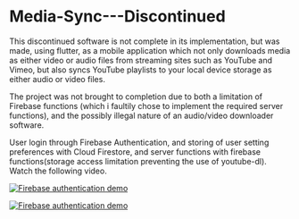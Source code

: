 # Media-Sync---Discontinued
This discontinued software is not complete in its implementation, but was made, using flutter, as a mobile application which not only downloads media as either video or audio files from streaming sites such as YouTube and Vimeo, but also syncs YouTube playlists to your local device storage as either audio or video files.

The project was not brought to completion due to both a limitation of Firebase functions (which i faultily chose to implement the required server functions), and the possibly illegal nature of an audio/video downloader software.

User login through Firebase Authentication, and storing of user setting preferences with Cloud Firestore, and server functions with firebase functions(storage access limitation preventing the use of youtube-dl). Watch the following video.

[![Firebase authentication demo](https://user-images.githubusercontent.com/47716543/103262795-f6771c80-4973-11eb-927d-f2e37197dee7.png)](https://user-images.githubusercontent.com/47716543/103261279-f1639e80-496e-11eb-9b94-72184d07ee83.mp4 "Authhentication and user preference storage")

[![Firebase authentication demo](https://user-images.githubusercontent.com/47716543/103262653-97190c80-4973-11eb-8b24-173126dec07e.png)](https://user-images.githubusercontent.com/47716543/103262014-97b0a380-4971-11eb-90c1-b5b730aaa0c4.mp4 "Authhentication and user preference storage")



